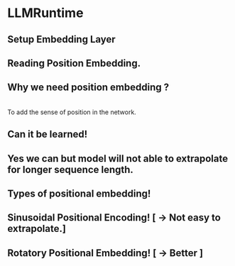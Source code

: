 # LLMRuntime

## Setup Embedding Layer
## Reading Position Embedding.

## Why we need position embedding ? 
</br>
To add the sense of position in the network.
</br>

## Can it be learned!
## Yes we can but model will not able to extrapolate for longer sequence length.

## Types of positional embedding!
## Sinusoidal Positional Encoding! [ -> Not easy to extrapolate.] 
## Rotatory Positional Embedding! [ -> Better ]




